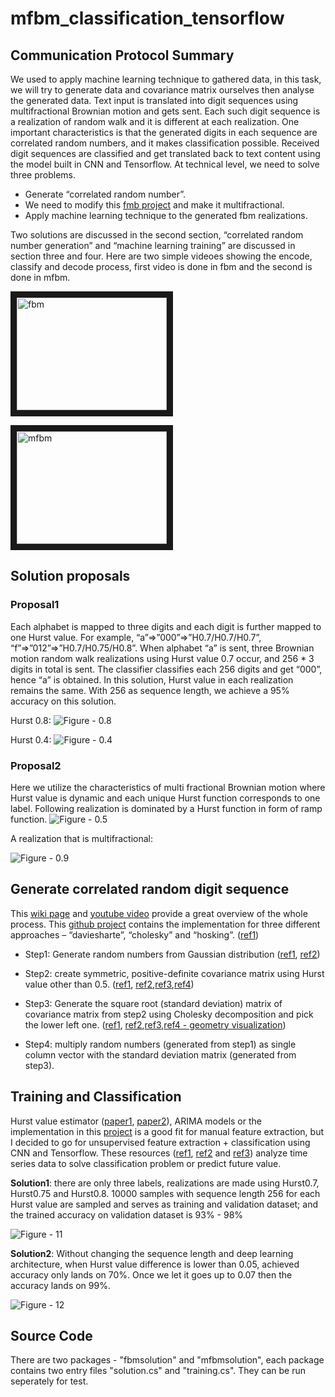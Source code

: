 # mfbm_classification_tensorflow
## Communication Protocol Summary
We used to apply machine learning technique to gathered data, in this task, we will try to generate data and covariance matrix ourselves then analyse the generated data. Text input is translated into digit sequences using multifractional Brownian motion and gets sent. Each such digit sequence is a realization of random walk and it is different at each realization. One important characteristics is that the generated digits in each sequence are correlated random numbers, and it makes classification possible. Received digit sequences are classified and get translated back to text content using the model built in CNN and Tensorflow. At technical level, we need to solve three problems. 

* Generate “correlated random number”.
* We need to modify this [fmb project](https://github.com/crflynn/fbm) and make it multifractional. 
* Apply machine learning technique to the generated fbm realizations.

Two solutions are discussed in the second section, “correlated random number generation” and “machine learning training” are discussed in section three and four. Here are two simple videoes showing the encode, classify and decode process, first video is done in fbm and the second is done in mfbm.

<a href="https://youtu.be/AEjreQ62tzM
" target="_blank"><img src="http://img.youtube.com/vi/AEjreQ62tzM/0.jpg" 
alt="fbm" width="240" height="180" border="10" /></a>

<a href="https://youtu.be/SntcxVjUj9A
" target="_blank"><img src="http://img.youtube.com/vi/SntcxVjUj9A/1.jpg" 
alt="mfbm" width="240" height="180" border="10" /></a>

## Solution proposals
### Proposal1
Each alphabet is mapped to three digits and each digit is further mapped to one Hurst value. For example, “a”=>”000”=>”H0.7/H0.7/H0.7”, “f”=>”012”=>”H0.7/H0.75/H0.8”. When alphabet “a” is sent, three Brownian motion random walk realizations using Hurst value 0.7 occur, and 256 * 3 digits in total is sent. The classifier classifies each 256 digits and get “000”, hence “a” is obtained. In this solution, Hurst value in each realization remains the same. With 256 as sequence length, we achieve a 95% accuracy on this solution. 

Hurst 0.8: 
![Figure - 0.8][fbm_h8]

[fbm_h8]: https://github.com/weihangChen/mfbm_classification_tensorflow/blob/master/mfbm/images/fbm_h8.JPG "fbm_h8"

Hurst 0.4:
![Figure - 0.4][fbm_h4]

[fbm_h4]: https://github.com/weihangChen/mfbm_classification_tensorflow/blob/master/mfbm/images/fbm_h4.JPG "fbm_h4"

### Proposal2
Here we utilize the characteristics of multi fractional Brownian motion where Hurst value is dynamic and each unique Hurst function corresponds to one label. Following realization is dominated by a Hurst function in form of ramp function.
![Figure - 0.5][ramp]

[ramp]: https://github.com/weihangChen/mfbm_classification_tensorflow/blob/master/mfbm/images/ramp.JPG "ramp"

A realization that is multifractional:

![Figure - 0.9][mfbm1]

[mfbm1]: https://github.com/weihangChen/mfbm_classification_tensorflow/blob/master/mfbm/images/mfbm.JPG "mfbm1"

## Generate correlated random digit sequence
This [wiki page](https://en.wikipedia.org/wiki/Fractional_Brownian_motion) and [youtube video](https://www.youtube.com/watch?v=QCqsJVS8p5A) provide a great overview of the whole process. This [github project](https://github.com/crflynn/fbm) contains the implementation for three different approaches – “daviesharte”, “cholesky” and “hosking”. 
([ref1](https://stats.stackexchange.com/questions/38856/how-to-generate-correlated-random-numbers-given-means-variances-and-degree-of))

* Step1: Generate random numbers from Gaussian distribution ([ref1](http://blog.csdn.net/lanchunhui/article/details/50163669), [ref2](https://www.youtube.com/watch?v=4PLJv84014I))

* Step2: create symmetric, positive-definite covariance matrix using Hurst value other than 0.5. ([ref1](http://stattrek.com/matrix-algebra/covariance-matrix.aspx), [ref2](http://comisef.wikidot.com/tutorial:correlation),[ref3](https://www.youtube.com/watch?v=0W8hTzU1ZMM),[ref4](https://www.youtube.com/watch?v=LmZAwtQ6XzI&t=238s))

* Step3: Generate the square root (standard deviation) matrix of covariance matrix from step2 using Cholesky decomposition and pick the lower left one. ([ref1](https://en.wikipedia.org/wiki/Fractional_Brownian_motion), [ref2](https://www.youtube.com/watch?v=gFaOa4M12KU),[ref3](https://www.youtube.com/watch?v=j1epLYdfqT4),[ref4 - geometry visualization](https://blogs.sas.com/content/iml/2012/02/08/use-the-cholesky-transformation-to-correlate-and-uncorrelate-variables.html))

* Step4: multiply random numbers (generated from step1) as single column vector with the standard deviation matrix (generated from step3). 


## Training and Classification
Hurst value estimator ([paper1](https://arxiv.org/pdf/1201.4786.pdf), [paper2](https://www.diva-portal.org/smash/get/diva2:828116/FULLTEXT01.pdf)), ARIMA models or the implementation in this [project](https://github.com/PTRRupprecht/GenHurst) is a good fit for manual feature extraction, but I decided to go for unsupervised feature extraction + classification using CNN and Tensorflow. These resources ([ref1](https://burakhimmetoglu.com/2017/08/22/time-series-classification-with-tensorflow/), [ref2](https://mapr.com/blog/deep-learning-tensorflow/) and [ref3](https://blog.cardiogr.am/applying-artificial-intelligence-in-medicine-our-early-results-78bfe7605d32)) analyze time series data to solve classification problem or predict future value. 

**Solution1**: there are only three labels, realizations are made using Hurst0.7, Hurst0.75 and Hurst0.8. 10000 samples with sequence length 256 for each Hurst value are sampled and serves as training and validation dataset; and the trained accuracy on validation dataset is 93% - 98% 

![Figure - 11][fbm_256_acc_26chars]

[fbm_256_acc_26chars]: https://github.com/weihangChen/mfbm_classification_tensorflow/blob/master/mfbm/images/fbm_256_acc_26chars.JPG "fbm_256_acc_26chars"



**Solution2**:
Without changing the sequence length and deep learning architecture, when Hurst value difference is lower than 0.05, achieved accuracy only lands on 70%. Once we let it goes up to 0.07 then the accuracy lands on 99%.

![Figure - 12][mfmb_600_acc_3chars]

[mfmb_600_acc_3chars]: https://github.com/weihangChen/mfbm_classification_tensorflow/blob/master/mfbm/images/mfmb_600_acc_3chars.JPG "mfmb_600_acc_3chars"

## Source Code
There are two packages - "fbmsolution" and "mfbmsolution", each package contains two entry files "solution.cs" and "training.cs". They can be run seperately for test.

